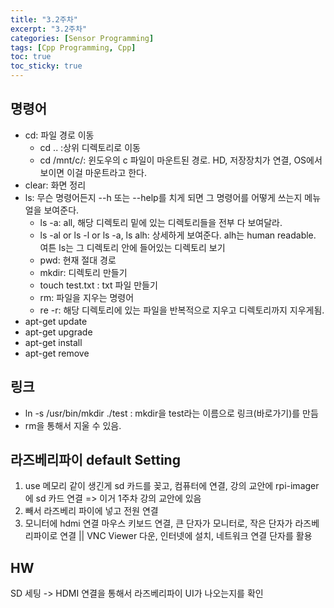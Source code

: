 ```yaml
---
title: "3.2주차"
excerpt: "3.2주차"
categories: [Sensor Programming]
tags: [Cpp Programming, Cpp]
toc: true
toc_sticky: true
---
```


## 명령어

- cd: 파일 경로 이동
  - cd .. :상위 디렉토리로 이동
  - cd /mnt/c/: 윈도우의 c 파일이 마운트된 경로. HD, 저장장치가 연결, OS에서 보이면 이걸 마운트라고 한다.
- clear: 화면 정리
- ls: 무슨 명령어든지 --h 또는 --help를 치게 되면 그 명령어를 어떻게 쓰는지 메뉴얼을 보여준다.
  - ls -a: all, 해당 디렉토리 밑에 있는 디렉토리들을 전부 다 보여달라.
  - ls -al or ls -l or ls -a, ls alh: 상세하게 보여준다. alh는 human readable. 여튼 ls는 그 디렉토리 안에 들어있는 디렉토리 보기
  - pwd: 현재 절대 경로
  - mkdir: 디렉토리 만들기
  - touch test.txt : txt 파일 만들기
  - rm: 파일을 지우는 명령어
  - re -r: 해당 디렉토리에 있는 파일을 반복적으로 지우고 디렉토리까지 지우게됨.
- apt-get update
- apt-get upgrade
- apt-get install
- apt-get remove

## 링크

- ln -s /usr/bin/mkdir ./test : mkdir을 test라는 이름으로 링크(바로가기)를 만듬
- rm을 통해서 지울 수 있음.

## 라즈베리파이 default Setting

1. use 메모리 같이 생긴게 sd 카드를 꽂고, 컴퓨터에 연결, 강의 교안에 rpi-imager 에 sd 카드 연결 => 이거 1주차 강의 교안에 있음
2. 빼서 라즈베리 파이에 넣고 전원 연결
3. 모니터에 hdmi 연결 마우스 키보드 연결, 큰 단자가 모니터로, 작은 단자가 라즈베리파이로 연결 || VNC Viewer 다운, 인터넷에 설치, 네트워크 연결 단자를 활용

## HW

SD 세팅 -> HDMI 연결을 통해서 라즈베리파이 UI가 나오는지를 확인
